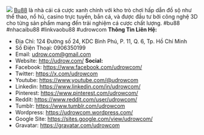 ![](https://s3-ap-northeast-1.amazonaws.com/g0v-hackmd-images/uploads/upload_d71af798366e749c0a60c643cd5de107.jpg)
<a href="http://udrow.com/">Bu88</a> là nhà cái cá cược xanh chính với kho trò chơi hấp dẫn đồ sộ như thể thao, nổ hũ, casino trực tuyến, bắn cá, và được đầu tư bởi công nghệ 3D cho từng sản phẩm mang đến trải nghiệm cá cược chất lượng.
#bu88 #nhacaibu88 #linkvaobu88 #udrowcom
<strong>Thông Tin Liên Hệ:</strong>
- Địa Chỉ: 124 Đường số 24, KDC Bình Phú, P. 11, Q. 6, Tp. Hồ Chí Minh
- Số Điện Thoại: 0906350199
- Email: udrow.com@gmail.com
- Website: <a href="http://udrow.com/">http://udrow.com/</a>
<strong>Social:</strong>
- Facebook: <a href="https://www.facebook.com/udrowcom/">https://www.facebook.com/udrowcom/</a>
- Twitter: <a href="https://x.com/udrowcom">https://x.com/udrowcom</a>
- Youtube: <a href="https://www.youtube.com/@udrowcom">https://www.youtube.com/@udrowcom</a>
- Linkedin: <a href="https://www.linkedin.com/in/udrowcom/">https://www.linkedin.com/in/udrowcom/</a>
- Pinterest: <a href="https://www.pinterest.com/udrowcom/">https://www.pinterest.com/udrowcom/</a>
- Reddit: <a href="https://www.reddit.com/user/udrowcom/">https://www.reddit.com/user/udrowcom/</a>
- Tumblr: <a href="https://www.tumblr.com/udrowcom">https://www.tumblr.com/udrowcom</a>
- Wordpress: <a href="https://udrowcom.wordpress.com/">https://udrowcom.wordpress.com/</a>
- Google Site: <a href="https://sites.google.com/view/udrowcom/">https://sites.google.com/view/udrowcom/</a>
- Gravatar: <a href="https://gravatar.com/udrowcom">https://gravatar.com/udrowcom</a>